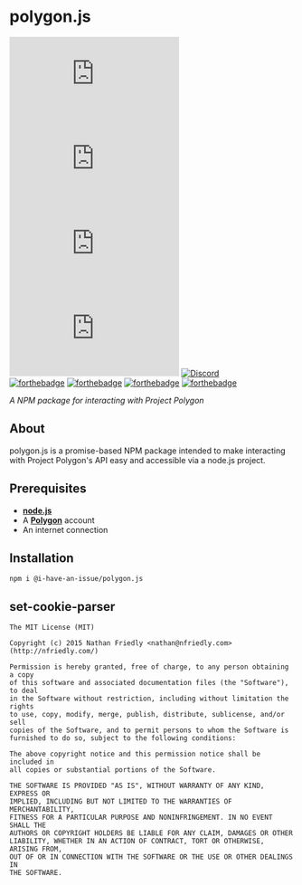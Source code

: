 # polygon.js 
![issues](https://img.shields.io/github/issues/I-Have-An-Issue/polygon.js) ![forks](https://img.shields.io/github/forks/I-Have-An-Issue/polygon.js) ![stars](https://img.shields.io/github/stars/I-Have-An-Issue/polygon.js) ![license](https://img.shields.io/github/license/I-Have-An-Issue/polygon.js) [![Discord](https://img.shields.io/discord/819996693210202143?color=%235865F2&logo=discord)](https://discord.gg/pDmECKckdN)  
[![forthebadge](https://forthebadge.com/images/badges/0-percent-optimized.svg)](https://forthebadge.com)
[![forthebadge](https://forthebadge.com/images/badges/mom-made-pizza-rolls.svg)](https://forthebadge.com)
[![forthebadge](https://forthebadge.com/images/badges/powered-by-comcast.svg)](https://forthebadge.com)
[![forthebadge](https://raw.githubusercontent.com/I-Have-An-Issue/I-Have-An-Issue/main/i_eat_crayons.svg)](https://forthebadge.com)  

*A NPM package for interacting with Project Polygon*

## About
polygon.js is a promise-based NPM package intended to make interacting with Project Polygon's API easy and accessible via a node.js project.

## Prerequisites
- [**node.js**](https://nodejs.org/en/download/)
- A [**Polygon**](https://polygon.pizzaboxer.xyz/) account
- An internet connection

## Installation
`npm i @i-have-an-issue/polygon.js`

## set-cookie-parser
```
The MIT License (MIT)

Copyright (c) 2015 Nathan Friedly <nathan@nfriedly.com> (http://nfriedly.com/)

Permission is hereby granted, free of charge, to any person obtaining a copy
of this software and associated documentation files (the "Software"), to deal
in the Software without restriction, including without limitation the rights
to use, copy, modify, merge, publish, distribute, sublicense, and/or sell
copies of the Software, and to permit persons to whom the Software is
furnished to do so, subject to the following conditions:

The above copyright notice and this permission notice shall be included in
all copies or substantial portions of the Software.

THE SOFTWARE IS PROVIDED "AS IS", WITHOUT WARRANTY OF ANY KIND, EXPRESS OR
IMPLIED, INCLUDING BUT NOT LIMITED TO THE WARRANTIES OF MERCHANTABILITY,
FITNESS FOR A PARTICULAR PURPOSE AND NONINFRINGEMENT. IN NO EVENT SHALL THE
AUTHORS OR COPYRIGHT HOLDERS BE LIABLE FOR ANY CLAIM, DAMAGES OR OTHER
LIABILITY, WHETHER IN AN ACTION OF CONTRACT, TORT OR OTHERWISE, ARISING FROM,
OUT OF OR IN CONNECTION WITH THE SOFTWARE OR THE USE OR OTHER DEALINGS IN
THE SOFTWARE.
```
